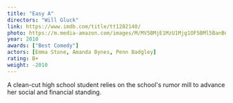 ```yaml
---
title: "Easy A"
directors: "Will Gluck"
link: https://www.imdb.com/title/tt1282140/
photo: https://m.media-amazon.com/images/M/MV5BMjE1MzU1Mjg1OF5BMl5BanBnXkFtZTcwNDc3NDQ2Mw@@._V1_UX182_CR0,0,182,268_AL_.jpg
year: 2010
awards: ["Best Comedy"]
actors: [Emma Stone, Amanda Bynes, Penn Badgley]
rating: B+
weight: -2010
---
```

A clean-cut high school student relies on the school's rumor mill to advance her social and financial standing.